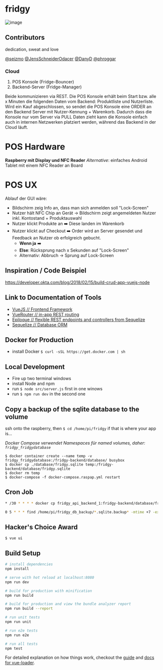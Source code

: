 # fridgy

![image](https://user-images.githubusercontent.com/2473614/51619035-b610f780-1f2f-11e9-8a0c-d6e1f6e108e7.png)

## Contributors

dedication, sweat and love  

[@seizmo](https://github.com/seizmo) [@JensSchneiderOdacer](https://github.com/JensSchneiderOdacer) [@DanyD](https://github.com/DanyD) [@phroggar](https://github.com/phroggar)

### Cloud
1. POS Konsole       (Fridge-Bouncer)
2. Backend-Server  (Fridge-Manager)

Beide kommunizieren via REST. Die POS Konsole erhält beim Start bzw. alle x Minuten die folgenden Daten vom Backend: Produktliste und Nutzerliste. Wird ein Kauf abgeschlossen, so sendet die POS Konsole eine ORDER an den Backend Server mit Nutzer-Kennung + Warenkorb. Dadurch dass die Konsole nur vom Server via PULL Daten zieht kann die Konsole einfach auch in internen Netzwerken platziert werden, während das Backend in der Cloud läuft.

# POS Hardware
__Raspberry mit Display und NFC Reader__
_Alternative_: einfaches Android Tablet mit einem NFC Reader an Board

# POS UX
Ablauf der GUI wäre:
- Bildschirm zeig Info an, dass man sich anmelden soll "Lock-Screen"
- Nutzer hält NFC Chip an Gerät -> Bildschirm zeigt angemeldeten Nutzer inkl. Kontostand + Produktauswahl
- Nutzer klickt Produkte an :arrow_right: Diese landen im Warenkorb
- Nutzer klickt auf Checkout :arrow_right: Order wird an Server gesendet und Feedback an Nutzer ob erfolgreich gebucht. 
  - **Wenn ja** :arrow_right: 
  - **Else**: Rücksprung nach x Sekunden auf "Lock-Screen"
  - Alternativ: Abbruch -> Sprung auf Lock-Screen

## Inspiration / Code Beispiel

https://developer.okta.com/blog/2018/02/15/build-crud-app-vuejs-node

## Link to Documentation of Tools

- [VueJS // Frontend Framework](https://vuejs.org/v2/guide/)
- [VueRouter // in-app REST routing](https://router.vuejs.org/)
- [Epiloque // flexible REST endpoints and controllers from Sequelize](https://github.com/dchester/epilogue)
- [Sequelize // Database ORM](http://docs.sequelizejs.com/)

## Docker for Production

- install Docker `$ curl -sSL https://get.docker.com | sh`

## Local Development

- Fire up two terminal windows
- install Node and npm
- run `$ node src/server.js` first in one winows
- run `$ npm run dev` in the second one

## Copy a backup of the sqlite database to the volume

ssh onto the raspberry, then
`$ cd /home/pi/fridgy` if that is where your app is...  

*Docker Compose verwendet Namespaces für named volumes, daher: `fridgy_fridgydatabase`*

`$ docker container create --name temp -v fridgy_fridgydatabase:/fridgy-backend/database/ busybox`  
`$ docker cp ./database/fridgy.sqlite temp:/fridgy-backend/database/fridgy.sqlite`  
`$ docker rm temp`  
`$ docker-compose -f docker-compose.raspap.yml restart`  

## Cron Job

``` bash
* /30 * * * * docker cp fridgy_api_backend_1:fridgy-backend/database/fridgy.sqlite "/home/pi/fridgy_db_backup/fridgy.sqlite.backup-$(date +"\%y\%m\%d\%H\%M")";

0 5 * * * find /home/pi/fridgy_db_backup/*.sqlite.backup* -mtime +7 -exec {} \;
```

## Hacker's Choice Award

`$ vue ui`

## Build Setup

``` bash
# install dependencies
npm install

# serve with hot reload at localhost:8080
npm run dev

# build for production with minification
npm run build

# build for production and view the bundle analyzer report
npm run build --report

# run unit tests
npm run unit

# run e2e tests
npm run e2e

# run all tests
npm test
```

For detailed explanation on how things work, checkout the [guide](http://vuejs-templates.github.io/webpack/) and [docs for vue-loader](http://vuejs.github.io/vue-loader).
